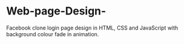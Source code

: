# Web-page-Design-
 Facebook clone login page design in HTML, CSS and JavaScript with background colour fade in animation.
